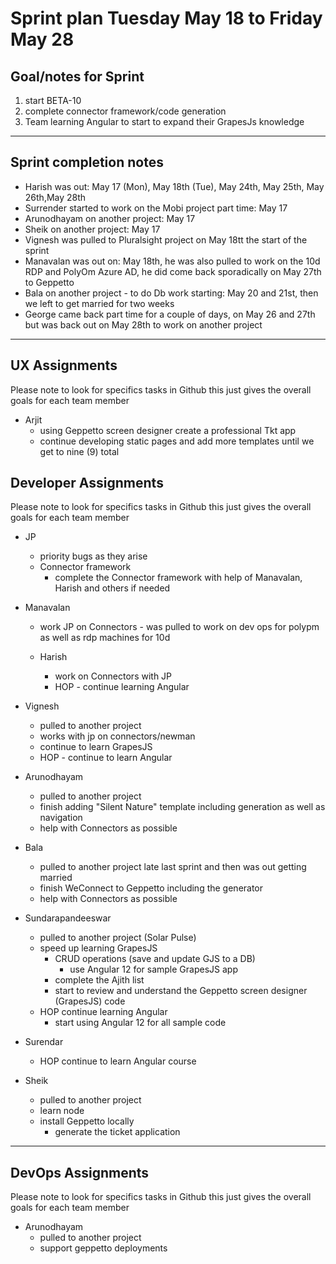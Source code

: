 # Sprint plan Tuesday May 18 to Friday May 28

## Goal/notes for Sprint

1. start BETA-10
2. complete connector framework/code generation
3. Team learning Angular to start to expand their GrapesJs knowledge

---

## Sprint completion notes

- Harish was out: May 17 (Mon), May 18th (Tue), May 24th, May 25th, May 26th,May 28th
- Surrender started to work on the Mobi project part time: May 17
- Arunodhayam on another project: May 17
- Sheik on another project: May 17
- Vignesh was pulled to Pluralsight project on May 18tt the start of the sprint
- Manavalan was out on: May 18th, he was also pulled to work on the 10d RDP and PolyOm Azure AD, he did come back sporadically on May 27th to Geppetto
- Bala on another project - to do Db work starting: May 20 and 21st, then we left to get married for two weeks
- George came back part time for a couple of days, on May 26 and 27th but was back out on May 28th to work on another project

---

## UX Assignments

Please note to look for specifics tasks in Github this just gives the overall goals for each team member

- Arjit
  - using Geppetto screen designer create a professional Tkt app
  - continue developing static pages and add more templates until we get to nine (9) total

## Developer Assignments

Please note to look for specifics tasks in Github this just gives the overall goals for each team member

- JP

  - priority bugs as they arise
  - Connector framework
    - complete the Connector framework with help of Manavalan, Harish and others if needed

- Manavalan

  - work JP on Connectors - was pulled to work on dev ops for polypm as well as rdp machines for 10d

  - Harish
    - work on Connectors with JP
    - HOP - continue learning Angular

- Vignesh

  - pulled to another project
  - works with jp on connectors/newman
  - continue to learn GrapesJS
  - HOP - continue to learn Angular

- Arunodhayam

  - pulled to another project
  - finish adding "Silent Nature" template including generation as well as navigation
  - help with Connectors as possible

- Bala

  - pulled to another project late last sprint and then was out getting married
  - finish WeConnect to Geppetto including the generator
  - help with Connectors as possible

- Sundarapandeeswar

  - pulled to another project (Solar Pulse)
  - speed up learning GrapesJS
    - CRUD operations (save and update GJS to a DB)
      - use Angular 12 for sample GrapesJS app
    - complete the Ajith list
    - start to review and understand the Geppetto screen designer (GrapesJS) code
  - HOP continue learning Angular
    - start using Angular 12 for all sample code

- Surendar

  - HOP continue to learn Angular course

- Sheik
  - pulled to another project
  - learn node
  - install Geppetto locally
    - generate the ticket application

---

## DevOps Assignments

Please note to look for specifics tasks in Github this just gives the overall goals for each team member

- Arunodhayam
  - pulled to another project
  - support geppetto deployments
